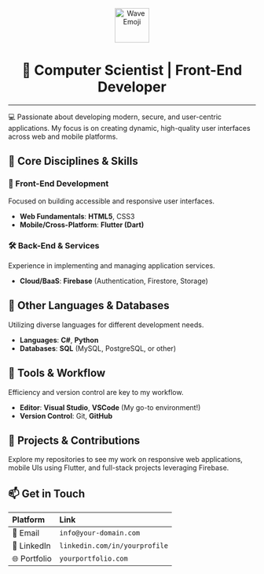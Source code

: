 <div align="center">
  <img src="https://emojis.slackmojis.com/emojis/images/1531849430/4246/blob-wave.gif?1531849430" alt="Wave Emoji" width="70"/>
  <h1>🚀 Computer Scientist | Front-End Developer</h1>
</div>

---

💻 Passionate about developing modern, secure, and user-centric applications. My focus is on creating dynamic, high-quality user interfaces across web and mobile platforms.

## 🔹 Core Disciplines & Skills

### 🎨 Front-End Development

Focused on building accessible and responsive user interfaces.

-   **Web Fundamentals**: **HTML5**, CSS3
-   **Mobile/Cross-Platform**: **Flutter (Dart)**

### 🛠️ Back-End & Services

Experience in implementing and managing application services.

-   **Cloud/BaaS**: **Firebase** (Authentication, Firestore, Storage)


## 🔹 Other Languages & Databases

Utilizing diverse languages for different development needs.

-   **Languages**: **C#**, **Python**
-   **Databases**: **SQL** (MySQL, PostgreSQL, or other)

## 🔹 Tools & Workflow

Efficiency and version control are key to my workflow.

-   **Editor**: **Visual Studio**, **VSCode** (My go-to environment!)
-   **Version Control**: Git, **GitHub**

## 📌 Projects & Contributions

Explore my repositories to see my work on responsive web applications, mobile UIs using Flutter, and full-stack projects leveraging Firebase.

## 📫 Get in Touch

| Platform | Link |
| :--- | :--- |
| 📧 Email | `info@your-domain.com` |
| 🔗 LinkedIn | `linkedin.com/in/yourprofile` |
| 🌐 Portfolio | `yourportfolio.com` |
